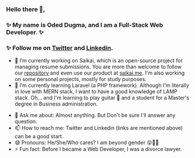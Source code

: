 ### Hello there 👋,

### ✨ My name is Oded Dugma, and I am a Full-Stack Web Developer. ✨

### ✨ Follow me on <ins>[Twitter](https://twitter.com/DugmaOded)</ins> and <ins>[Linkedin](https://twitter.com/DugmaOded)</ins>.

- 🔭 I’m currently working on Saikai, which is an open-source project for managing resume submissions. You are more than welcome to follow our <ins>[repository](https://github.com/Saikai-oyo/Saikai)</ins> and even use our product at <ins>[saikai.me](https://saikai.me/)</ins>. I'm also working on some personal projects, mostly for study purposes.
- 🌱 I’m currently learning Laravel (a PHP framework). Although I'm literally in love with MERN stack, I want to have a good knowledge of LAMP stack. Oh... and I'm learning to play guitar 🎸 and a student for a Master's degree in Business administration.
<!--
- 👯 I’m looking to collaborate on ...
- 🤔 I’m looking for help with ...
  -->
- 💬 Ask me about: Almost anything. But Don't be sure I'll answer any question.
- 📫 How to reach me: Twitter and Linkedin (links are mentioned above) can be a good start.
- 😄 Pronouns: He/She/Who cares? I am beyond gender 😝🏳️‍🌈
- ⚡ Fun fact: Before I became a Web Developer, I was a divorce lawyer.
